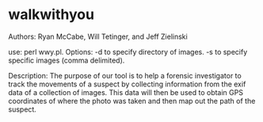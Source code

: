 walkwithyou
===========
Authors: Ryan McCabe, Will Tetinger, and Jeff Zielinski

use: perl wwy.pl. Options: -d to specify directory of images. -s to specify specific images (comma delimited). 

Description:
The purpose of our tool is to help a forensic investigator to track the movements of a suspect by collecting information from the exif data of a collection of images. This data will then be used to obtain GPS coordinates of where the photo was taken and then map out the path of the suspect.
